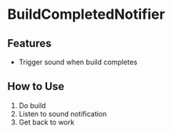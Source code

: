 # BuildCompletedNotifier

## Features

-   Trigger sound when build completes

## How to Use

1.  Do build
2.  Listen to sound notification
3.  Get back to work
